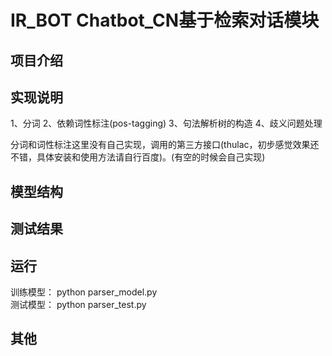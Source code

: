 # IR_BOT   Chatbot_CN基于检索对话模块

## 项目介绍 

## 实现说明
   1、分词
   2、依赖词性标注(pos-tagging)
   3、句法解析树的构造
   4、歧义问题处理
   
   分词和词性标注这里没有自己实现，调用的第三方接口(thulac，初步感觉效果还不错，具体安装和使用方法请自行百度)。(有空的时候会自己实现)
   
## 模型结构


## 测试结果

## 运行
训练模型： python parser_model.py<br>
测试模型： python parser_test.py<br>

## 其他
